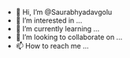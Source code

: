 - 👋 Hi, I’m @Saurabhyadavgolu
- 👀 I’m interested in ...
- 🌱 I’m currently learning ...
- 💞️ I’m looking to collaborate on ...
- 📫 How to reach me ...

<!---
Saurabhyadavgolu/Saurabhyadavgolu is a ✨ special ✨ repository because its `README.md` (this file) appears on your GitHub profile.
You can click the Preview link to take a look at your changes.
--->

